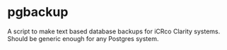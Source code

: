 # pgbackup
 A script to make text based database backups for iCRco Clarity systems. Should be generic enough for any Postgres system.
